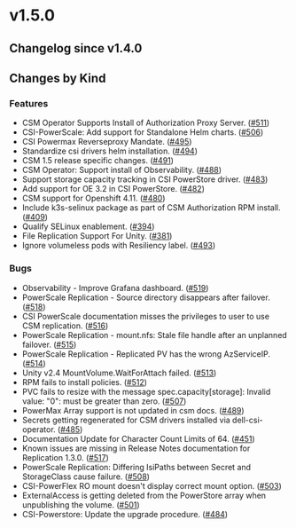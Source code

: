 # v1.5.0 

## Changelog since v1.4.0 

## Changes by Kind 

### Features 

- CSM Operator Supports Install of Authorization Proxy Server. ([#511](https://github.com/dell/csm/issues/511))
- CSI-PowerScale: Add support for Standalone Helm charts. ([#506](https://github.com/dell/csm/issues/506))
- CSI Powermax Reverseproxy Mandate. ([#495](https://github.com/dell/csm/issues/495))
- Standardize csi drivers helm installation. ([#494](https://github.com/dell/csm/issues/494))
- CSM 1.5 release specific changes. ([#491](https://github.com/dell/csm/issues/491))
- CSM Operator: Support install of Observability. ([#488](https://github.com/dell/csm/issues/488))
- Support storage capacity tracking in CSI PowerStore driver. ([#483](https://github.com/dell/csm/issues/483))
- Add support for OE 3.2 in CSI PowerStore. ([#482](https://github.com/dell/csm/issues/482))
- CSM support for Openshift 4.11. ([#480](https://github.com/dell/csm/issues/480))
- Include k3s-selinux package as part of CSM Authorization RPM install. ([#409](https://github.com/dell/csm/issues/409))
- Qualify SELinux enablement. ([#394](https://github.com/dell/csm/issues/394))
- File Replication Support For Unity. ([#381](https://github.com/dell/csm/issues/381))
- Ignore volumeless pods with Resiliency label. ([#493](https://github.com/dell/csm/issues/493))

### Bugs 

- Observability - Improve Grafana dashboard. ([#519](https://github.com/dell/csm/issues/519))
- PowerScale Replication - Source directory disappears after failover. ([#518](https://github.com/dell/csm/issues/518))
- CSI PowerScale documentation misses the privileges to user to use CSM replication. ([#516](https://github.com/dell/csm/issues/516))
- PowerScale Replication - mount.nfs: Stale file handle after an unplanned failover. ([#515](https://github.com/dell/csm/issues/515))
- PowerScale Replication - Replicated PV has the wrong AzServiceIP. ([#514](https://github.com/dell/csm/issues/514))
- Unity v2.4 MountVolume.WaitForAttach failed. ([#513](https://github.com/dell/csm/issues/513))
- RPM fails to install policies. ([#512](https://github.com/dell/csm/issues/512))
- PVC fails to resize with the message spec.capacity[storage]: Invalid value: "0": must be greater than zero. ([#507](https://github.com/dell/csm/issues/507))
- PowerMax Array support is not updated in csm docs. ([#489](https://github.com/dell/csm/issues/489))
- Secrets getting regenerated for CSM drivers installed via dell-csi-operator. ([#485](https://github.com/dell/csm/issues/485))
- Documentation Update for Character Count Limits of 64. ([#451](https://github.com/dell/csm/issues/451))
- Known issues are missing in Release Notes documentation for Replication 1.3.0. ([#517](https://github.com/dell/csm/issues/517))
- PowerScale Replication: Differing IsiPaths between Secret and StorageClass cause failure. ([#508](https://github.com/dell/csm/issues/508))
- CSI-PowerFlex RO mount doesn't display correct mount option. ([#503](https://github.com/dell/csm/issues/503))
- ExternalAccess is getting deleted from the PowerStore array when unpublishing the volume. ([#501](https://github.com/dell/csm/issues/501))
- CSI-Powerstore: Update the upgrade procedure. ([#484](https://github.com/dell/csm/issues/484))
